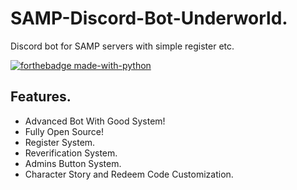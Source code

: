 # SAMP-Discord-Bot-Underworld.
Discord bot for SAMP servers with simple register etc.

[![forthebadge made-with-python](http://ForTheBadge.com/images/badges/made-with-python.svg)](https://www.python.org/)

## Features.
- Advanced Bot With Good System!
- Fully Open Source!
- Register System.
- Reverification System.
- Admins Button System.
- Character Story and Redeem Code Customization.
